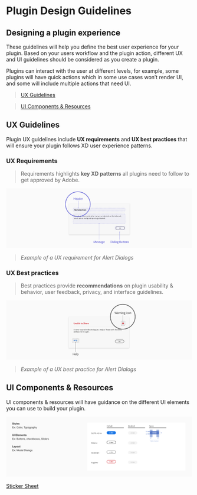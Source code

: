 # **Plugin Design Guidelines**


## Designing a plugin experience

These guidelines will help you define the best user experience for your plugin. Based on your users workflow and the plugin action, different UX and UI guidelines should be considered as you create a plugin.
 
Plugins can interact with the user at different levels, for example, some plugins will have quick actions which in some use cases won’t render UI, and some will include multiple actions that need UI. 


> [UX Guidelines](./ux_guidelines/index.md) 

> [UI Components & Resources](./ui_resources/index.md)


## UX Guidelines 
Plugin UX guidelines include **UX requirements** and **UX best practices** that will ensure your plugin follows XD user experience patterns. 

### UX Requirements
> Requirements highlights **key XD patterns** all plugins need to follow to get approved by Adobe. 

![UX Requirement](ux_images/Requirement.png)
> _Example of a UX requirement for Alert Dialogs_

### UX Best practices
> Best practices provide **recommendations** on plugin usability & behavior, user feedback, privacy, and interface guidelines. 

![UX Best Practice](ux_images/BestPractice.png)
> _Example of a UX best practice for Alert Dialogs_


## UI Components & Resources
 
UI components & resources will have guidance on the different UI elements you can use to build your plugin.

![UI Components](ux_images/Style_examples.png)

[Sticker Sheet](./ui_resources/Sticker_sheet.md)

